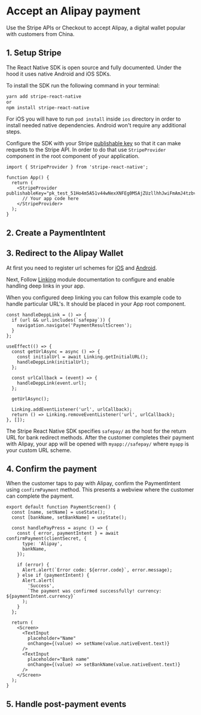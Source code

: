 # Accept an Alipay payment

Use the Stripe APIs or Checkout to accept Alipay, a digital wallet popular with customers from China.

## 1. Setup Stripe

The React Native SDK is open source and fully documented. Under the hood it uses native Android and iOS SDKs.

To install the SDK run the following command in your terminal:

```sh
yarn add stripe-react-native
or
npm install stripe-react-native
```

For iOS you will have to run `pod install` inside `ios` directory in order to install needed native dependencies. Android won't require any additional steps.

Configure the SDK with your Stripe [publishable key](https://dashboard.stripe.com/account/apikeys) so that it can make requests to the Stripe API. In order to do that use `StripeProvider` component in the root component of your application.

```tsx
import { StripeProvider } from 'stripe-react-native';

function App() {
  return (
    <StripeProvider publishableKey="pk_test_51Ho4m5A51v44wNexXNFEg0MSAjZUzllhhJwiFmAmJ4tzbvsvuEgcMCaPEkgK7RpXO1YI5okHP08IUfJ6YS7ulqzk00O2I0D1rT">
      // Your app code here
    </StripeProvider>
  );
}
```

## 2. Create a PaymentIntent

## 3. Redirect to the Alipay Wallet

At first you need to register url schemes for [iOS](https://developer.apple.com/documentation/xcode/allowing_apps_and_websites_to_link_to_your_content/defining_a_custom_url_scheme_for_your_app) and [Android](https://developer.android.com/training/app-links/deep-linking).

Next, Follow [Linking](https://reactnative.dev/docs/linking) module documentation to configure and enable handling deep links in your app.

When you configured deep linking you can follow this example code to handle particular URL's. It should be placed in your App root component.

```tsx
const handleDeppLink = () => {
  if (url && url.includes(`safepay`)) {
    navigation.navigate('PaymentResultScreen');
  }
};

useEffect(() => {
  const getUrlAsync = async () => {
    const initialUrl = await Linking.getInitialURL();
    handleDeppLink(initialUrl);
  };

  const urlCallback = (event) => {
    handleDeppLink(event.url);
  };

  getUrlAsync();

  Linking.addEventListener('url', urlCallback);
  return () => Linking.removeEventListener('url', urlCallback);
}, []);
```

The Stripe React Native SDK specifies `safepay/` as the host for the return URL for bank redirect methods. After the customer completes their payment with Alipay, your app will be opened with `myapp://safepay/` where `myapp` is your custom URL scheme.

## 4. Confirm the payment

When the customer taps to pay with Alipay, confirm the PaymentIntent using `confirmPayment` method. This presents a webview where the customer can complete the payment.

```tsx
export default function PaymentScreen() {
  const [name, setName] = useState();
  const [bankName, setBankName] = useState();

  const handlePayPress = async () => {
    const { error, paymentIntent } = await confirmPayment(clientSecret, {
      type: 'Alipay',
      bankName,
    });

    if (error) {
      Alert.alert(`Error code: ${error.code}`, error.message);
    } else if (paymentIntent) {
      Alert.alert(
        'Success',
        `The payment was confirmed successfully! currency: ${paymentIntent.currency}`
      );
    }
  };

  return (
    <Screen>
      <TextInput
        placeholder="Name"
        onChange={(value) => setName(value.nativeEvent.text)}
      />
      <TextInput
        placeholder="Bank name"
        onChange={(value) => setBankName(value.nativeEvent.text)}
      />
    </Screen>
  );
}
```

## 5. Handle post-payment events
